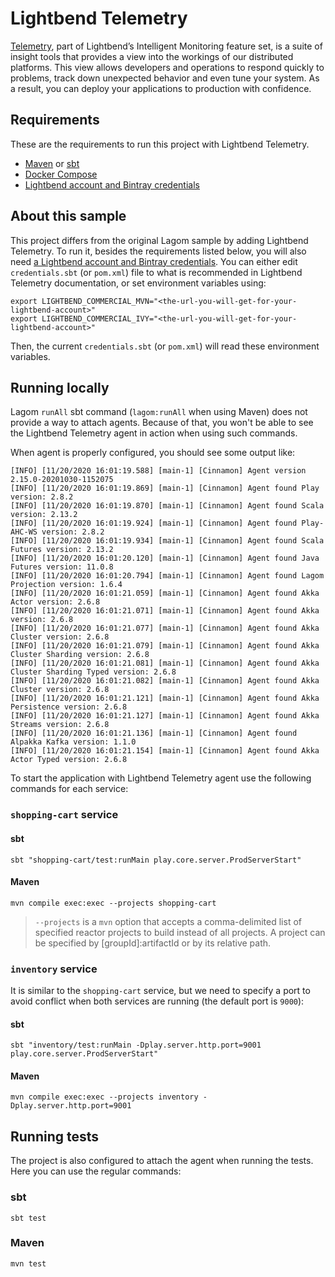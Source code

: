 # Lightbend Telemetry

[Telemetry](https://developer.lightbend.com/docs/telemetry/current/home.html), part of Lightbend’s Intelligent Monitoring feature set, is a suite of insight tools that provides a view into the workings of our distributed platforms. This view allows developers and operations to respond quickly to problems, track down unexpected behavior and even tune your system. As a result, you can deploy your applications to production with confidence.

## Requirements

These are the requirements to run this project with Lightbend Telemetry.

- [Maven](https://maven.apache.org/install.html) or [sbt](https://www.scala-sbt.org/1.x/docs/Setup.html)
- [Docker Compose](https://docs.docker.com/compose/install/)
- [Lightbend account and Bintray credentials](https://developer.lightbend.com/docs/telemetry/current/getting-started/start.html#lightbend-account-and-bintray-credentials)

## About this sample

This project differs from the original Lagom sample by adding Lightbend Telemetry. To run it, besides the requirements listed below, you will also need [a Lightbend account and Bintray credentials](https://developer.lightbend.com/docs/telemetry/current/home.html). You can either edit `credentials.sbt` (or `pom.xml`) file to what is recommended in Lightbend Telemetry documentation, or set environment variables using:

```shell script
export LIGHTBEND_COMMERCIAL_MVN="<the-url-you-will-get-for-your-lightbend-account>"
export LIGHTBEND_COMMERCIAL_IVY="<the-url-you-will-get-for-your-lightbend-account>"
```

Then, the current `credentials.sbt` (or `pom.xml`) will read these environment variables.

## Running locally

Lagom `runAll` sbt command (`lagom:runAll` when using Maven) does not provide a way to attach agents. Because of that, you won't be able to see the Lightbend Telemetry agent in action when using such commands.

When agent is properly configured, you should see some output like:

```
[INFO] [11/20/2020 16:01:19.588] [main-1] [Cinnamon] Agent version 2.15.0-20201030-1152075
[INFO] [11/20/2020 16:01:19.869] [main-1] [Cinnamon] Agent found Play version: 2.8.2
[INFO] [11/20/2020 16:01:19.870] [main-1] [Cinnamon] Agent found Scala version: 2.13.2
[INFO] [11/20/2020 16:01:19.924] [main-1] [Cinnamon] Agent found Play-AHC-WS version: 2.8.2
[INFO] [11/20/2020 16:01:19.934] [main-1] [Cinnamon] Agent found Scala Futures version: 2.13.2
[INFO] [11/20/2020 16:01:20.120] [main-1] [Cinnamon] Agent found Java Futures version: 11.0.8
[INFO] [11/20/2020 16:01:20.794] [main-1] [Cinnamon] Agent found Lagom Projection version: 1.6.4
[INFO] [11/20/2020 16:01:21.059] [main-1] [Cinnamon] Agent found Akka Actor version: 2.6.8
[INFO] [11/20/2020 16:01:21.071] [main-1] [Cinnamon] Agent found Akka version: 2.6.8
[INFO] [11/20/2020 16:01:21.077] [main-1] [Cinnamon] Agent found Akka Cluster version: 2.6.8
[INFO] [11/20/2020 16:01:21.079] [main-1] [Cinnamon] Agent found Akka Cluster Sharding version: 2.6.8
[INFO] [11/20/2020 16:01:21.081] [main-1] [Cinnamon] Agent found Akka Cluster Sharding Typed version: 2.6.8
[INFO] [11/20/2020 16:01:21.082] [main-1] [Cinnamon] Agent found Akka Cluster version: 2.6.8
[INFO] [11/20/2020 16:01:21.121] [main-1] [Cinnamon] Agent found Akka Persistence version: 2.6.8
[INFO] [11/20/2020 16:01:21.127] [main-1] [Cinnamon] Agent found Akka Streams version: 2.6.8
[INFO] [11/20/2020 16:01:21.136] [main-1] [Cinnamon] Agent found Alpakka Kafka version: 1.1.0
[INFO] [11/20/2020 16:01:21.154] [main-1] [Cinnamon] Agent found Akka Actor Typed version: 2.6.8
```

To start the application with Lightbend Telemetry agent use the following commands for each service:

### `shopping-cart` service

#### sbt

```shell script
sbt "shopping-cart/test:runMain play.core.server.ProdServerStart"
```

#### Maven

```shell script
mvn compile exec:exec --projects shopping-cart
```

> `--projects` is a `mvn` option that accepts a comma-delimited list of specified reactor projects to build instead of all projects. A project can be specified by [groupId]:artifactId or by its relative path.

### `inventory` service

It is similar to the `shopping-cart` service, but we need to specify a port to avoid conflict when both services are running (the default port is `9000`):

#### sbt

```shell script
sbt "inventory/test:runMain -Dplay.server.http.port=9001 play.core.server.ProdServerStart"
```

#### Maven

```shell script
mvn compile exec:exec --projects inventory -Dplay.server.http.port=9001
```

## Running tests

The project is also configured to attach the agent when running the tests. Here you can use the regular commands:

### sbt

```shell script
sbt test
```

### Maven

```shell script
mvn test
```
